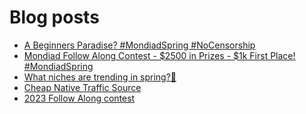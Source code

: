 # Blog posts
<!-- BLOG-POST-LIST:START -->
- [A Beginners Paradise? #MondiadSpring #NoCensorship](https://afflift.com/f/threads/a-beginners-paradise-mondiadspring-nocensorship.10518/)
- [Mondiad Follow Along Contest - $2500 in Prizes - $1k First Place! #MondiadSpring](https://afflift.com/f/threads/mondiad-follow-along-contest-2500-in-prizes-1k-first-place-mondiadspring.10445/)
- [What niches are trending in spring?💸](https://afflift.com/f/threads/what-niches-are-trending-in-spring-%F0%9F%92%B8.10517/)
- [Cheap Native Traffic Source](https://afflift.com/f/threads/cheap-native-traffic-source.10472/)
- [2023 Follow Along contest](https://afflift.com/f/threads/2023-follow-along-contest.10259/)
<!-- BLOG-POST-LIST:END -->
